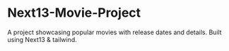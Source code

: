 # Next13-Movie-Project
A project showcasing popular movies with release dates and details. Built using Next13 &amp; tailwind.
